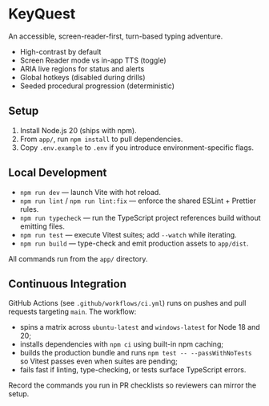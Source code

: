 # KeyQuest

An accessible, screen-reader-first, turn-based typing adventure.

- High-contrast by default  
- Screen Reader mode vs in-app TTS (toggle)  
- ARIA live regions for status and alerts  
- Global hotkeys (disabled during drills)  
- Seeded procedural progression (deterministic)

## Setup
1. Install Node.js 20 (ships with npm).
2. From `app/`, run `npm install` to pull dependencies.
3. Copy `.env.example` to `.env` if you introduce environment-specific flags.

## Local Development
- `npm run dev` — launch Vite with hot reload.
- `npm run lint` / `npm run lint:fix` — enforce the shared ESLint + Prettier rules.
- `npm run typecheck` — run the TypeScript project references build without emitting files.
- `npm run test` — execute Vitest suites; add `--watch` while iterating.
- `npm run build` — type-check and emit production assets to `app/dist`.

All commands run from the `app/` directory.

## Continuous Integration
GitHub Actions (see `.github/workflows/ci.yml`) runs on pushes and pull requests targeting `main`. The workflow:
- spins a matrix across `ubuntu-latest` and `windows-latest` for Node 18 and 20;
- installs dependencies with `npm ci` using built-in npm caching;
- builds the production bundle and runs `npm test -- --passWithNoTests` so Vitest passes even when suites are pending;
- fails fast if linting, type-checking, or tests surface TypeScript errors.

Record the commands you run in PR checklists so reviewers can mirror the setup.